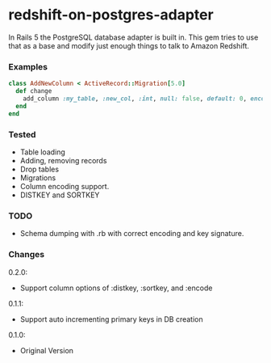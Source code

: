 # redshift-on-postgres-adapter

In Rails 5 the PostgreSQL database adapter is built in. This gem tries to use that as a base and modify just enough things to talk to Amazon Redshift.

### Examples

```ruby
class AddNewColumn < ActiveRecord::Migration[5.0]
  def change
    add_column :my_table, :new_col, :int, null: false, default: 0, encode: :runlength
  end
end
```


### Tested
* Table loading
* Adding, removing records
* Drop tables
* Migrations
* Column encoding support.
* DISTKEY and SORTKEY

### TODO
* Schema dumping with .rb with correct encoding and key signature.


### Changes

0.2.0:
* Support column options of :distkey, :sortkey, and :encode

0.1.1:
* Support auto incrementing primary keys in DB creation

0.1.0:
* Original Version

